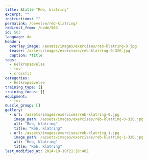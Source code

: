 ```yaml
---
title: &title "Reb, klatring"
excerpt: ""
instructions: ""
permalink: /oevelse/reb-klatring/
redirect_from: /node/563
id: 563
language: da
header:
  overlay_image: /assets/images/exercises/reb-klatring-0.jpg
  teaser: /assets/images/exercises/reb-klatring-0-320.jpg
  caption: *title
tags:
  - Helkropsøvelse
  - tov
  - crossfit
categories:
  - Helkropsøvelse
training_type: []
training_focus: []
equipment:
  - tov
muscle_group: []
gallery:
  - url: /assets/images/exercises/reb-klatring-0.jpg
    image_path: /assets/images/exercises/reb-klatring-0-320.jpg
    alt: "Reb, klatring"
    title: "Reb, klatring"
  - url: /assets/images/exercises/reb-klatring-1.jpg
    image_path: /assets/images/exercises/reb-klatring-1-320.jpg
    alt: "Reb, klatring"
    title: "Reb, klatring"
last_modified_at: 2014-10-10T21:26:48Z
---
```

